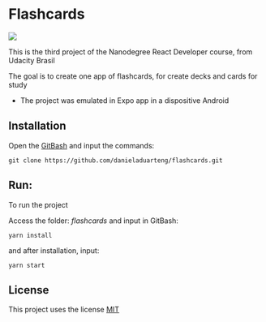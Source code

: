 # Flashcards

![](flashcards.gif)

This is the third project of the Nanodegree React Developer course, from Udacity Brasil

The goal is to create one app of flashcards, for create decks and cards for study
* The project was emulated in  Expo app in a dispositive Android

## Installation
Open the [GitBash](https://git-scm.com/) and input the commands:

`git clone https://github.com/danieladuarteng/flashcards.git`


## Run:

To run the project

Access the folder: *flashcards*
and input in GitBash: 

`yarn install`
 
and after installation, input:

`yarn start`

## License

This project uses the license [MIT](https://choosealicense.com/licenses/mit/)

